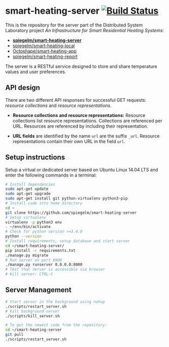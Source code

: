 # smart-heating-server [![Build Status](https://travis-ci.org/spiegelm/smart-heating-server.svg?branch=master)](https://travis-ci.org/spiegelm/smart-heating-server)

This is the repository for the server part of the Distributed System Laboratory project *An Infrastructure for Smart Residential Heating Systems*:

- [**spiegelm/smart-heating-server**](https://github.com/spiegelm/smart-heating-server)
- [spiegelm/smart-heating-local](https://github.com/spiegelm/smart-heating-local)
- [Octoshape/smart-heating-app](https://github.com/Octoshape/smart-heating-app)
- [spiegelm/smart-heating-report](https://github.com/spiegelm/smart-heating-report)

The server is a RESTful service designed to store and share temperature values and user preferences.

## API design

There are two different API responses for successful GET requests: *resource collections* and *resource representations*.

- **Resource collections and resource representations:** Resource collections list resource representations. Collections are referenced per URL. Resources are referenced by including their representation.

- **URL fields** are identified by the name ``url`` are the suffix ``_url``. Resource representations contain their own URL in the field ``url``.

## Setup instructions

Setup a virtual or dedicated server based on Ubuntu Linux 14.04 LTS and enter the following commands in a terminal:

```bash
# Install dependencies
sudo apt-get update
sudo apt-get upgrade
sudo apt-get install git python-virtualenv python3-pip
# Install code into home directory
cd ~
git clone https://github.com/spiegelm/smart-heating-server
# Setup virtualenv
virtualenv -p python3 env
. ~/env/bin/activate
# Check for python version >=3.4.0
python --version
# Install requirements, setup database and start server
cd ~/smart-heating-server/
pip install -r requirements.txt
./manage.py migrate
# Run server on port 8000
./manage.py runserver 0.0.0.0:8000
# Test that server is accessible via browser
# Kill server: CTRL-C
```

## Server Management

```bash
# Start server in the background using nohup
./scripts/restart_server.sh
# Kill background server
./scripts/kill_server.sh

# To get the newest code from the repository:
cd ~/smart-heating-server
git pull
./scripts/restart_server.sh
```
